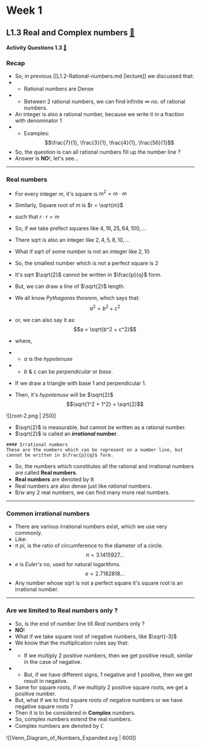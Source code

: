 # Week 1
## L1.3 Real and Complex numbers [🔗](https://youtu.be/hz7cuJj17wU)
#### Activity Questions $1.3$ [🔗](https://seek.onlinedegree.iitm.ac.in/courses/ns_22q3_ma1001?ann=6065501755146240&id=12&type=assignment&tab=courses)

### Recap
- So, in previous [[L1.2-Rational-numbers.md |lecture]] we discussed that:
- - Rational numbers are Dense
- - Between $2$ rational numbers, we can find infinite $\infty$ no. of rational numbers.
- An integer is also a rational number, because we write it in a fraction with denominator $1$
- - Examples:
$$\frac{7}{1}, \frac{3}{1}, \frac{4}{1}, \frac{56}{1}$$
- So, the question is can all rational numbers fill up the number line ?
- Answer is **NO**!, let's see...
---

### Real numbers
- For every integer $m$, it's square is $m^2 = m \cdot m$
- Similarly, Square root of $m$ is $r = \sqrt{m}$
- such that $r \cdot r  = m$
- So, if we take prefect squares like $4, 16, 25, 64, 100, \dots$
- There sqrt is also an integer like $2, 4, 5, 8, 10,\dots$
- What if sqrt of some number is not an integer like $2, 10$
- So, the smallest number which is not a perfect square is $2$
- It's sqrt $\sqrt{2}$ cannot be written in $\frac{p}{q}$ form.
- But, we can draw a line of $\sqrt{2}$ length.
- We all know *Pythagoras theorem*, which says that:
$$a^2 = b^2 + c^2$$
- or, we can also say it as:
$$a = \sqrt{b^2 + c^2}$$
- where, 
- - $a$ is the *hypotenuse*
- - $b$ & $c$ can be *perpendicular* or *base*.

- If we draw a triangle with base $1$ and perpendicular $1$.
- Then, it's *hypotenuse* will be $\sqrt{2}$
$$\sqrt{1^2 + 1^2} = \sqrt{2}$$

![[root-2.png | 250]]

- $\sqrt{2}$ is measurable, but cannot be written as a rational number.
- $\sqrt{2}$ is called an ***irrational* number**.

```ad-info
#### Irrational numbers
These are the numbers which can be represent on a number line, but cannot be written in $\frac{p}{q}$ form.
```

- So, the numbers which constitutes all the rational and irrational numbers are called **Real numbers**.
- **Real numbers** are denoted by $\mathbb{R}$
- Real numbers are also dense just like *rational* numbers.
- B/w any $2$ real numbers, we can find many more real numbers.

---

### Common irrational numbers
- There are various irrational numbers exist, which we use very commonly.
- Like:
- $\pi$  *pi*, is the ratio of circumference to the diameter of a circle.
$$\pi = 3.1415927\dots$$
- $e$ is *Euler's* no, used for natural logarithms.
$$e = 2.7182818\dots$$
- Any number whose sqrt is not a perfect square it's square root is an irrational number.

---

### Are we limited to Real numbers only ?

- So, is the end of number line till *Real numbers* only ?
- **NO**!
- What if we take square root of negative numbers, like $\sqrt{-3}$
- We know that the multiplication rules say that:
- - If we multiply $2$ positive numbers, then we get positive result, similar in the case of negative.
- - But, if we have different signs, $1$ negative and $1$ positive, then we get result in negative.
- Same for square roots, if we multiply $2$ positive square roots, we get a positive number.
- But, what if we to find square roots of negative numbers or we have negative square roots ?
- Then it is to be considered in **Complex** numbers.
- So, complex numbers extend the real numbers.
- Complex numbers are denoted by $\mathbb{C}$

![[Venn_Diagram_of_Numbers_Expanded.svg | 600]]
